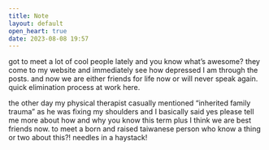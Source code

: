```yaml
---
title: Note
layout: default
open_heart: true
date: 2023-08-08 19:57
---
```


got to meet a lot of cool people lately and you know what’s awesome? they come to my website and immediately see how depressed I am through the posts. and now we are either friends for life now or will never speak again. quick elimination process at work here.

the other day my physical therapist casually mentioned “inherited family trauma” as he was fixing my shoulders and I basically said yes please tell me more about how and why you know this term plus I think we are best friends now. to meet a born and raised taiwanese person who know a thing or two about this?! needles in a haystack!
